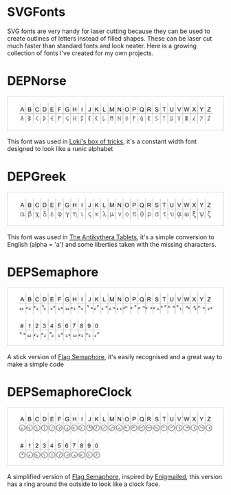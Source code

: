 # SVGFonts
SVG fonts are very handy for laser cutting because they can be used to create outlines of letters instead of filled shapes. These can be laser cut much faster than standard fonts and look neater. Here is a growing collection of fonts I've created for my own projects.

# DEPNorse

![DEP Norse Example](/DEPNorse.png)

This font was used in [Loki's box of tricks](https://www.kickstarter.com/projects/msraynsford/lokis-box-of-tricks), it's a constant width font designed to look like a runic alphabet

# DEPGreek

![DEP Greek Example](/DEPGreek.png)

This font was used in [The Antikythera Tablets](https://www.donteatpuzzles.com/tablets), it's a simple conversion to English (alpha = 'a') and some liberties taken with the missing characters.


# DEPSemaphore

![DEP Semaphore Example](/DEPSemaphore.png)

A stick version of [Flag Semaphore](https://en.wikipedia.org/wiki/Flag_semaphore), it's easily recognised and a great way to make a simple code

# DEPSemaphoreClock

![DEP Semaphore Clock Example](/DEPSemaphoreClock.png)

A simplified version of [Flag Semaphore](https://en.wikipedia.org/wiki/Flag_semaphore), inspired by [Enigmailed](https://enigmailed.com/), this version has a ring around the outside to look like a clock face.
